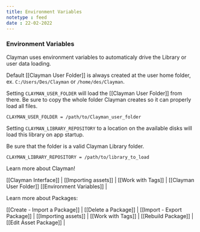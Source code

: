 ```yaml
---
title: Environment Variables
notetype : feed
date : 22-02-2022
---
```

### Environment Variables
Clayman uses environment variables to automaticaly drive the Library or user data loading.


Default [[Clayman User Folder]] is always created at the user home folder, ex. `C:/Users/Des/Clayman` or `/home/des/Clayman`.

Setting `CLAYMAN_USER_FOLDER` will load the [[Clayman User Folder]] from there. Be sure to copy the whole folder Clayman creates so it can properly load all files.

```
CLAYMAN_USER_FOLDER = /path/to/Clayman_user_folder
```

Setting `CLAYMAN_LIBRARY_REPOSITORY` to a location on the available disks will load this library on app startup.

Be sure that the folder is a valid Clayman Library folder.

```
CLAYMAN_LIBRARY_REPOSITORY = /path/to/library_to_load
```



Learn more about Clayman!

[[Clayman Interface]] | 
[[Importing assets]] | 
[[Work with Tags]] | 
[[Clayman User Folder]]
[[Environment Variables]] |


Learn more about Packages:

[[Create - Import a Package]] | 
[[Delete a Package]] | 
[[Import - Export Package]] | 
[[Importing assets]] | 
[[Work with Tags]] | 
[[Rebuild Package]] | 
[[Edit Asset Package]] | 